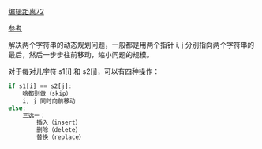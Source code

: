 [编辑距离72](https://leetcode.cn/problems/edit-distance/)

[参考](https://labuladong.online/algo/dynamic-programming/edit-distance/)

解决两个字符串的动态规划问题，一般都是用两个指针 i, j 分别指向两个字符串的最后，然后一步步往前移动，缩小问题的规模。

对于每对儿字符 s1[i] 和 s2[j]，可以有四种操作：
```js
if s1[i] == s2[j]:
    啥都别做（skip）
    i, j 同时向前移动
else:
    三选一：
        插入（insert）
        删除（delete）
        替换（replace）

```

